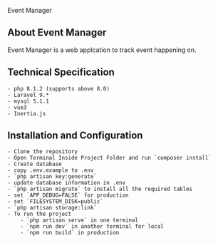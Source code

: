 <p>Event Manager</p>

## About Event Manager

Event Manager is a web applcation to track event happening on.

## Technical Specification
    - php 8.1.2 (supports above 8.0)
    - Laravel 9.*
    - mysql 5.1.1
    - vue3
    - Inertia.js

## Installation and Configuration

    - Clone the repository
    - Open Terminal Inside Project Folder and run `composer install`
    - Create database
    - copy .env.example to .env
    - `php artisan key:generate`
    - update database information in .env
    - `php artisan migrate` to install all the required tables
    - set `APP_DEBUG=FALSE` for production
    - set `FILESYSTEM_DISK=public`
    - `php artisan storage:link`
    - To run the project
        - `php artisan serve` in one terminal
        - `npm run dev` in another terminal for local
        - `npm run build` in production